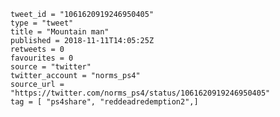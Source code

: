 ```
tweet_id = "1061620919246950405"
type = "tweet"
title = "Mountain man"
published = 2018-11-11T14:05:25Z
retweets = 0
favourites = 0
source = "twitter"
twitter_account = "norms_ps4"
source_url = "https://twitter.com/norms_ps4/status/1061620919246950405"
tag = [ "ps4share", "reddeadredemption2",]
```

<p class='image'><img src='http://mnf.m17s.net/2018/11/11/DruimSDXgAAcYQK.jpg' alt=''></p>

